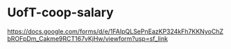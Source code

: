 # UofT-coop-salary
https://docs.google.com/forms/d/e/1FAIpQLSePnEazKP324kFh7KKNyoChZbROFpDm_Cakme9RCT167vKjHw/viewform?usp=sf_link
